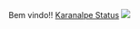 Bem vindo!!
[Karanalpe Status](https://github-readme-stats.vercel.app/api?username=leonardu76&show_icons=true)
[<img src="https://img.shields.io/badge/linkedin-%230077B5.svg?&style=for-the-badge&logo=linkedin&logoColor=white" />](https://www.linkedin.com/in/leonardo-oliveira-3b0446176/)

